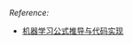 _Reference:_
- [机器学习公式推导与代码实现](https://mp.weixin.qq.com/mp/appmsgalbum?__biz=MzI4ODY2NjYzMQ==&action=getalbum&album_id=1369989062744211457&subscene=159&subscene=&scenenote=https%3A%2F%2Fmp.weixin.qq.com%2Fs%2FPiOERtcv0MSLYTauQDn9Xw#wechat_redirect)
